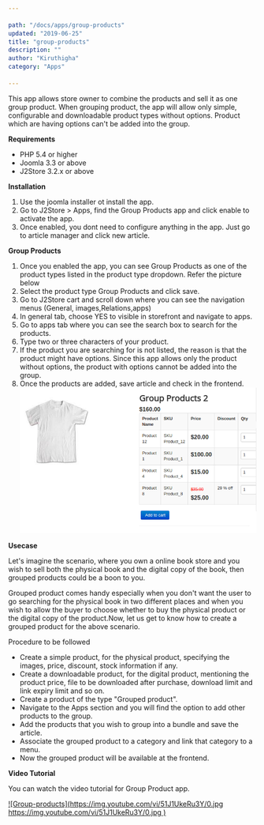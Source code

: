 ```yaml
---

path: "/docs/apps/group-products"
updated: "2019-06-25"
title: "group-products"
description: ""
author: "Kiruthigha"
category: "Apps"

---
```



This app allows store owner to combine the products and sell it as one group product. When grouping product, the app will allow only simple, configurable and downloadable product types without options. Product which are having options can't be added into the group.

**Requirements**

* PHP 5.4 or higher
* Joomla 3.3 or above
* J2Store 3.2.x or above

**Installation**

1. Use the joomla installer ot install the app.
2. Go to J2Store > Apps, find the Group Products app and click enable to activate the app.
3. Once enabled, you dont need to configure anything in the app. Just go to article manager and click new article.


**Group Products**

1. Once you enabled the app, you can see Group Products as one of the product types listed in the product type dropdown. Refer the picture below
2. Select the product type Group Products and click save.
3. Go to J2Store cart and scroll down where you can see the navigation menus (General, images,Relations,apps)
4. In general tab, choose YES to visible in storefront and navigate to apps.
5. Go to apps tab where you can see the search box to search for the products.
6. Type two or three characters of your product.
7. If the product you are searching for is not listed, the reason is that the product might have options. Since this app allows only the product without options, the product with options cannot be added into the group.
8. Once the products are added, save article and check in the frontend.
![gp05](../../images/apps/groupproduct_05.png)

**Usecase**

Let's imagine the scenario, where you own a online book store and  you wish to sell both the physical book and the digital copy of the book, then grouped products could be a boon to you.

Grouped product comes handy especially when you don't want the user to go searching for the physical book in two different places and when you wish to allow the buyer to choose whether to buy the physical product or the digital copy of the product.Now, let us get to know how to create a grouped product for the above scenario.

Procedure to be followed

* Create a simple product, for the physical product, specifying the images, price, discount, stock information if any.
* Create a downloadable product, for the digital product, mentioning the product price, file to be downloaded after purchase, download limit and link expiry limit and so on.
* Create a product of the type "Grouped product".
* Navigate to the Apps section and you will find the option to add other products to the group.
* Add the products that you wish to group into a bundle and save the article.
* Associate the grouped product to a category and link that category to a menu.
* Now the grouped product will be available at the frontend.



**Video Tutorial**

You can watch the video tutorial for Group Product app.

[![Group-products](https://img.youtube.com/vi/51J1UkeRu3Y/0.jpg
https://img.youtube.com/vi/51J1UkeRu3Y/0.jpg
)](https://youtu.be/BNwL6AZ8eKA "Group products app")